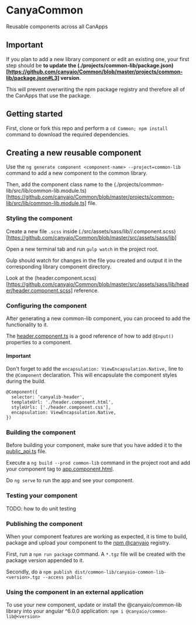 # CanyaCommon

Reusable components across all CanApps

## Important

If you plan to add a new library component or edit an existing one, your first step should be **to update the (./projects/common-lib/package.json)[https://github.com/canyaio/Common/blob/master/projects/common-lib/package.json#L3] version**. 

This will prevent overwriting the npm package registry and therefore all of the CanApps that use the package.

## Getting started

First, clone or fork this repo and perform a `cd Common; npm install` command to download the required dependencies.

## Creating a new reusable component

Use the `ng generate component <component-name> --project=common-lib` command to add a new component to the common library.

Then, add the component class name to the (./projects/common-lib/src/lib/common-lib.module.ts)[https://github.com/canyaio/Common/blob/master/projects/common-lib/src/lib/common-lib.module.ts] file.

### Styling the component

Create a new file `.scss` inside (./src/assets/sass/lib/<component-name>/<component-name>.component.scss)[https://github.com/canyaio/Common/blob/master/src/assets/sass/lib]

Open a new terminal tab and run `gulp watch` in the project root. 

Gulp should watch for changes in the file you created and output it in the corresponding library component directory.

Look at the (header.component.scss)[https://github.com/canyaio/Common/blob/master/src/assets/sass/lib/header/header.component.scss] reference.

### Configuring the component

After generating a new common-lib component, you can proceed to add the functionality to it.

The [header.component.ts](https://github.com/canyaio/Common/blob/master/projects/common-lib/src/lib/header/header.component.ts) is a good reference of how to add `@Input()` properties to a component.

#### Important

Don't forget to add the `encapsulation: ViewEncapsulation.Native,` line to the `@Component` declaration. This will encapsulate the component styles during the build.

```
@Component({
  selector: 'canyalib-header',
  templateUrl: './header.component.html',
  styleUrls: ['./header.component.css'],
  encapsulation: ViewEncapsulation.Native,
})
```

### Building the component

Before building your component, make sure that you have added it to the [public_api.ts](https://github.com/canyaio/Common/blob/master/projects/common-lib/src/public_api.ts) file.

Execute a `ng build --prod common-lib` command in the project root and add your component  tag to [app.component.html](https://github.com/canyaio/Common/blob/master/src/app/app.component.html).

Do `ng serve` to run the app and see your component.

### Testing your component

TODO: how to do unit testing

### Publishing the component

When your component features are working as expected, it is time to build, package and upload your component to the [npm @canyaio](https://www.npmjs.com/package/@canyaio/common-lib) registry.

First, run a `npm run package` command. A `*.tgz` file will be created with the package version appended to it. 

Secondly, do a `npm publish dist/common-lib/canyaio-common-lib-<version>.tgz --access public`

### Using the component in an external application

To use your new component, update or install the @canyaio/common-lib library into your angular ^6.0.0 application: `npm i @canyaio/common-lib@<version>`

